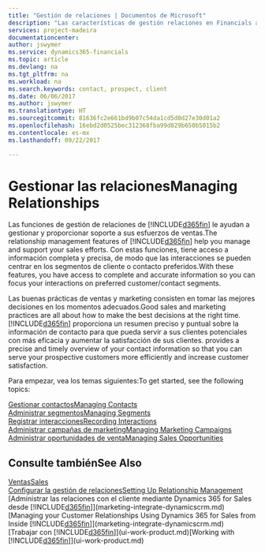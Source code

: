 ```yaml
---
title: "Gestión de relaciones | Documentos de Microsoft"
description: "Las características de gestión relaciones en Financials admiten las acciones de ventas y le permiten acceder a la información sobre contactos y clientes potenciales para que pueda atender a los clientes de forma eficaz."
services: project-madeira
documentationcenter: 
author: jswymer
ms.service: dynamics365-financials
ms.topic: article
ms.devlang: na
ms.tgt_pltfrm: na
ms.workload: na
ms.search.keywords: contact, prospect, client
ms.date: 06/06/2017
ms.author: jswymer
ms.translationtype: HT
ms.sourcegitcommit: 81636fc2e661bd9b07c54da1cd5d0d27e30d01a2
ms.openlocfilehash: 16ebd2d0525bec312368fba99d829b650b5015b2
ms.contentlocale: es-mx
ms.lasthandoff: 09/22/2017

---
```

# <a name="managing-relationships"></a><span data-ttu-id="2d1ba-103">Gestionar las relaciones</span><span class="sxs-lookup"><span data-stu-id="2d1ba-103">Managing Relationships</span></span>
<span data-ttu-id="2d1ba-104">Las funciones de gestión de relaciones de [!INCLUDE[d365fin](includes/d365fin_md.md)] le ayudan a gestionar y proporcionar soporte a sus esfuerzos de ventas.</span><span class="sxs-lookup"><span data-stu-id="2d1ba-104">The relationship management features of [!INCLUDE[d365fin](includes/d365fin_md.md)] help you manage and support your sales efforts.</span></span> <span data-ttu-id="2d1ba-105">Con estas funciones, tiene acceso a información completa y precisa, de modo que las interacciones se pueden centrar en los segmentos de cliente o contacto preferidos.</span><span class="sxs-lookup"><span data-stu-id="2d1ba-105">With these features, you have access to complete and accurate information so you can focus your interactions on preferred customer/contact segments.</span></span>

<span data-ttu-id="2d1ba-106">Las buenas prácticas de ventas y marketing consisten en tomar las mejores decisiones en los momentos adecuados.</span><span class="sxs-lookup"><span data-stu-id="2d1ba-106">Good sales and marketing practices are all about how to make the best decisions at the right time.</span></span> [!INCLUDE[d365fin](includes/d365fin_md.md)]<span data-ttu-id="2d1ba-107"> proporciona un resumen preciso y puntual sobre la información de contacto para que pueda servir a sus clientes potenciales con más eficacia y aumentar la satisfacción de sus clientes.</span><span class="sxs-lookup"><span data-stu-id="2d1ba-107"> provides a precise and timely overview of your contact information so that you can serve your prospective customers more efficiently and increase customer satisfaction.</span></span>

<span data-ttu-id="2d1ba-108">Para empezar, vea los temas siguientes:</span><span class="sxs-lookup"><span data-stu-id="2d1ba-108">To get started, see the following topics:</span></span>

[<span data-ttu-id="2d1ba-109">Gestionar contactos</span><span class="sxs-lookup"><span data-stu-id="2d1ba-109">Managing Contacts</span></span>](marketing-contacts.md)  
[<span data-ttu-id="2d1ba-110">Administrar segmentos</span><span class="sxs-lookup"><span data-stu-id="2d1ba-110">Managing Segments</span></span>](marketing-segments.md)  
[<span data-ttu-id="2d1ba-111">Registrar interacciones</span><span class="sxs-lookup"><span data-stu-id="2d1ba-111">Recording Interactions</span></span>](marketing-interactions.md)  
[<span data-ttu-id="2d1ba-112">Administrar campañas de marketing</span><span class="sxs-lookup"><span data-stu-id="2d1ba-112">Managing Marketing Campaigns</span></span>](marketing-campaigns.md)  
[<span data-ttu-id="2d1ba-113">Administrar oportunidades de venta</span><span class="sxs-lookup"><span data-stu-id="2d1ba-113">Managing Sales Opportunities</span></span>](marketing-manage-sales-opportunities.md)

## <a name="see-also"></a><span data-ttu-id="2d1ba-114">Consulte también</span><span class="sxs-lookup"><span data-stu-id="2d1ba-114">See Also</span></span>
[<span data-ttu-id="2d1ba-115">Ventas</span><span class="sxs-lookup"><span data-stu-id="2d1ba-115">Sales</span></span>](sales-manage-sales.md)  
[<span data-ttu-id="2d1ba-116">Configurar la gestión de relaciones</span><span class="sxs-lookup"><span data-stu-id="2d1ba-116">Setting Up Relationship Management</span></span>](marketing-setup-marketing.md)  
<span data-ttu-id="2d1ba-117">[Administrar las relaciones con el cliente mediante Dynamics 365 for Sales desde [!INCLUDE[d365fin](includes/d365fin_md.md)]](marketing-integrate-dynamicscrm.md)</span><span class="sxs-lookup"><span data-stu-id="2d1ba-117">[Managing your Customer Relationships Using Dynamics 365 for Sales from Inside [!INCLUDE[d365fin](includes/d365fin_md.md)]](marketing-integrate-dynamicscrm.md)</span></span>  
<span data-ttu-id="2d1ba-118">[Trabajar con [!INCLUDE[d365fin](includes/d365fin_md.md)]](ui-work-product.md)</span><span class="sxs-lookup"><span data-stu-id="2d1ba-118">[Working with [!INCLUDE[d365fin](includes/d365fin_md.md)]](ui-work-product.md)</span></span>  

